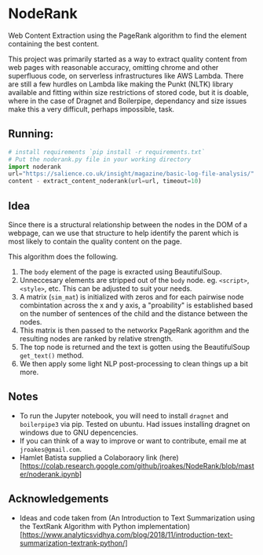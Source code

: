 # NodeRank
Web Content Extraction using the PageRank algorithm to find the element containing the best content.

This project was primarily started as a way to extract quality content from web pages with reasonable accuracy, omitting chrome and other superfluous code, on serverless infrastructures like AWS Lambda. There are still a few hurdles on Lambda like making the Punkt (NLTK) library available and fitting within size restrictions of stored code, but it is doable, where in the case of Dragnet and Boilerpipe, dependancy and size issues make this a very difficult, perhaps impossible, task.

## Running:
``` python
# install requirements `pip install -r requirements.txt`
# Put the noderank.py file in your working directory
import noderank
url="https://salience.co.uk/insight/magazine/basic-log-file-analysis/"
content - extract_content_noderank(url=url, timeout=10)
```

## Idea
Since there is a structural relationship between the nodes in the DOM of a webpage, can we use that structure to help identify the parent which is most likely to contain the quality content on the page.

This algorithm does the following.
1. The `body` element of the page is exracted using BeautifulSoup.
1. Unneccesary elements are stripped out of the `body` node. eg. `<script>`, `<style>`, etc.  This can be adjusted to suit your needs.
1. A matrix (`sim_mat`) is initialized with zeros and for each pairwise node combintation across the x and y axis, a "proability" is established based on the number of sentences of the child and the distance between the nodes.
1. This matrix is then passed to the networkx PageRank agorithm and the resulting nodes are ranked by relative strength.
1. The top node is returned and the text is gotten using the BeautifulSoup `get_text()` method.
1. We then apply some light NLP post-processing to clean things up a bit more.

## Notes
* To run the Jupyter notebook, you will need to install `dragnet` and `boilerpipe3` via pip.  Tested on ubuntu.  Had issues installing dragnet on windows due to GNU depencencies.
* If you can think of a way to improve or want to contribute, email me at `jroakes@gmail.com`.
* Hamlet Batista supplied a Colaboraory link (here)[https://colab.research.google.com/github/jroakes/NodeRank/blob/master/noderank.ipynb]

## Acknowledgements
* Ideas and code taken from (An Introduction to Text Summarization using the TextRank Algorithm with Python implementation)[https://www.analyticsvidhya.com/blog/2018/11/introduction-text-summarization-textrank-python/]






